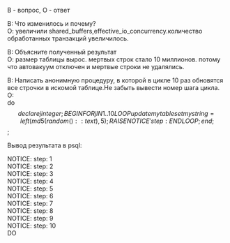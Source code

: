 В - вопрос, О - ответ  

В: Что изменилось и почему?  
О: увеличили shared_buffers,effective_io_concurrency.количество обработанных транзакций увеличилось.  

В: Объясните полученный результат  
О: размер таблицы вырос. мертвых строк стало 10 миллионов. потому что автовакуум отключен и мертвые строки не удалялись.  

В: Написать анонимную процедуру, в которой в цикле 10 раз обновятся все строчки в искомой таблице.Не забыть вывести номер шага цикла.  
О:  
do  
$$  
declare j integer;  
BEGIN  
	FOR j IN 1..10 LOOP  
		update mytable set mystring = left(md5(random()::text),5);  
		RAISE NOTICE 'step: %', j;  
	END LOOP;  
end;  
$$;  

Вывод результата в psql:  

NOTICE:  step: 1  
NOTICE:  step: 2  
NOTICE:  step: 3  
NOTICE:  step: 4  
NOTICE:  step: 5  
NOTICE:  step: 6  
NOTICE:  step: 7  
NOTICE:  step: 8  
NOTICE:  step: 9  
NOTICE:  step: 10  
DO  

